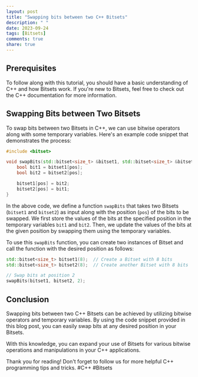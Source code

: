 ```yaml
---
layout: post
title: "Swapping bits between two C++ Bitsets"
description: " "
date: 2023-09-24
tags: [Bitsets]
comments: true
share: true
---
```


## Prerequisites
To follow along with this tutorial, you should have a basic understanding of C++ and how Bitsets work. If you're new to Bitsets, feel free to check out the C++ documentation for more information.

## Swapping Bits between Two Bitsets
To swap bits between two Bitsets in C++, we can use bitwise operators along with some temporary variables. Here's an example code snippet that demonstrates the process:

```cpp
#include <bitset>

void swapBits(std::bitset<size_t> &bitset1, std::bitset<size_t> &bitset2, size_t pos) {
    bool bit1 = bitset1[pos];
    bool bit2 = bitset2[pos];

    bitset1[pos] = bit2;
    bitset2[pos] = bit1;
}
```

In the above code, we define a function `swapBits` that takes two Bitsets (`bitset1` and `bitset2`) as input along with the position (`pos`) of the bits to be swapped. We first store the values of the bits at the specified position in the temporary variables `bit1` and `bit2`. Then, we update the values of the bits at the given position by swapping them using the temporary variables.

To use this `swapBits` function, you can create two instances of Bitset and call the function with the desired position as follows:

```cpp
std::bitset<size_t> bitset1(8);  // Create a Bitset with 8 bits
std::bitset<size_t> bitset2(8);  // Create another Bitset with 8 bits

// Swap bits at position 2
swapBits(bitset1, bitset2, 2);
```

## Conclusion
Swapping bits between two C++ Bitsets can be achieved by utilizing bitwise operators and temporary variables. By using the code snippet provided in this blog post, you can easily swap bits at any desired position in your Bitsets.

With this knowledge, you can expand your use of Bitsets for various bitwise operations and manipulations in your C++ applications.

Thank you for reading! Don't forget to follow us for more helpful C++ programming tips and tricks. #C++ #Bitsets